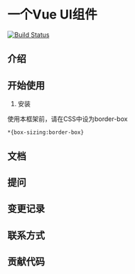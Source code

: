 # 一个Vue UI组件 
[![Build Status](https://travis-ci.org/aq82041/my_wheel.svg?branch=master)](https://travis-ci.org/aq82041/my_wheel)
## 介绍

## 开始使用
1. 安装

使用本框架前，请在CSS中设为border-box
```
*{box-sizing:border-box}
```
## 文档

## 提问

## 变更记录

## 联系方式

## 贡献代码

